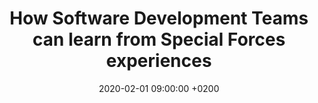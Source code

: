 ---
layout: post
title:  "How Software Development Teams can learn from Special Forces experiences"
date:   2020-02-01 09:00:00 +0200
categories: agile leadership
---